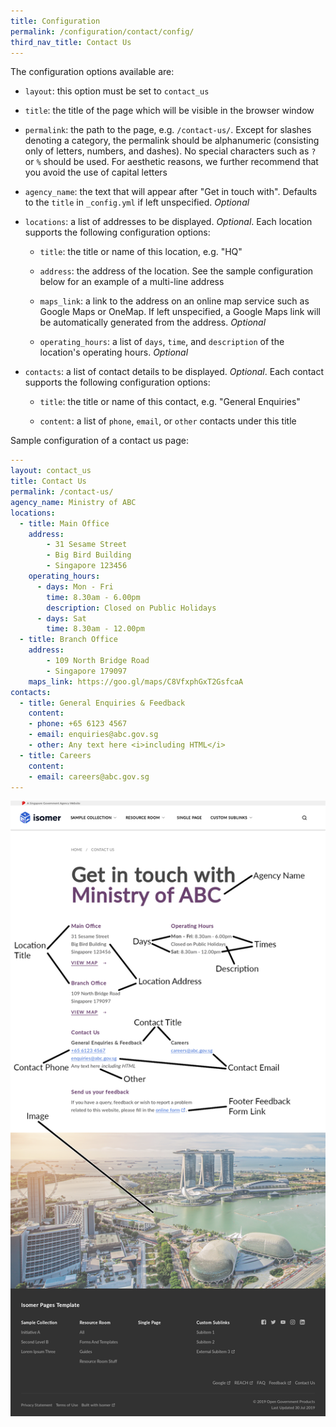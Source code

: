 ```yaml
---
title: Configuration
permalink: /configuration/contact/config/
third_nav_title: Contact Us
---
```

The configuration options available are:

* `layout`: this option must be set to `contact_us`

* `title`:  the title of the page which will be visible in the browser window

* `permalink`: the path to the page, e.g. `/contact-us/`. Except for slashes denoting a category, the permalink should be alphanumeric (consisting only of letters, numbers, and dashes). No special characters such as `?` or `%` should be used. For aesthetic reasons, we further recommend that you avoid the use of capital letters

* `agency_name`: the text that will appear after "Get in touch with". Defaults to the `title` in `_config.yml` if left unspecified. *Optional*

* `locations`: a list of addresses to be displayed. *Optional*. Each location supports the following configuration options:

  * `title`: the title or name of this location, e.g. "HQ"

  * `address`: the address of the location. See the sample configuration below for an example of a multi-line address

  * `maps_link`: a link to the address on an online map service such as Google Maps or OneMap. If left unspecified, a Google Maps link will be automatically generated from the address. *Optional*

  * `operating_hours`: a list of `days`, `time`, and `description` of the location's operating hours. *Optional*

* `contacts`: a list of contact details to be displayed. *Optional*. Each contact supports the following configuration options:

  * `title`: the title or name of this contact, e.g. "General Enquiries"

  * `content`: a list of `phone`, `email`, or `other` contacts under this title

Sample configuration of a contact us page:

```yml
---
layout: contact_us
title: Contact Us
permalink: /contact-us/
agency_name: Ministry of ABC
locations:
  - title: Main Office
    address:
        - 31 Sesame Street
        - Big Bird Building
        - Singapore 123456
    operating_hours:
      - days: Mon - Fri
        time: 8.30am - 6.00pm
        description: Closed on Public Holidays
      - days: Sat
        time: 8.30am - 12.00pm
  - title: Branch Office
    address:
        - 109 North Bridge Road
        - Singapore 179097
    maps_link: https://goo.gl/maps/C8VfxphGxT2GsfcaA
contacts:
  - title: General Enquiries & Feedback
    content:
    - phone: +65 6123 4567
    - email: enquiries@abc.gov.sg
    - other: Any text here <i>including HTML</i>
  - title: Careers
    content:
    - email: careers@abc.gov.sg
---
```

![Screenshot of a contact us page with components labelled](/images/config/contact-us-labelled.png)